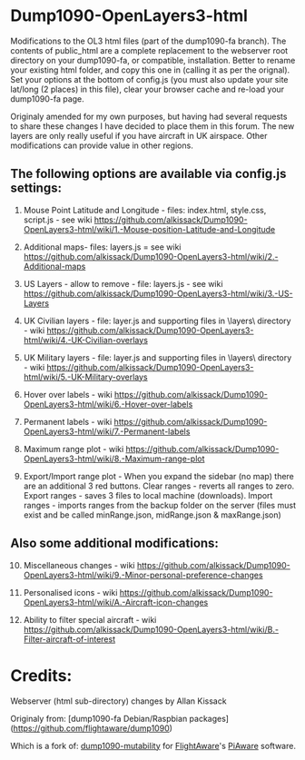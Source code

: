 # Dump1090-OpenLayers3-html
Modifications to the OL3 html files (part of the dump1090-fa branch).  The contents of public_html are a complete replacement to the webserver root directory on your dump1090-fa, or compatible, installation.  Better to rename your existing html folder, and copy this one in (calling it as per the orignal).  Set your options at the bottom of config.js (you must also update your site lat/long (2 places) in this file), clear your browser cache and re-load your dump1090-fa page.

Originaly amended for my own purposes, but having had several requests to share these changes I have decided to place them in this forum. The new layers are only really useful if you have aircraft in UK airspace.  Other modifications can provide value in other regions.

## The following options are available via config.js settings:

1. Mouse Point Latitude and Longitude - files: index.html, style.css, script.js - see wiki https://github.com/alkissack/Dump1090-OpenLayers3-html/wiki/1.-Mouse-position-Latitude-and-Longitude

2. Additional maps- files: layers.js = see wiki https://github.com/alkissack/Dump1090-OpenLayers3-html/wiki/2.-Additional-maps

3. US Layers - allow to remove - file: layers.js - see wiki https://github.com/alkissack/Dump1090-OpenLayers3-html/wiki/3.-US-Layers

4. UK Civilian layers - file: layer.js and supporting files in \layers\ directory - wiki https://github.com/alkissack/Dump1090-OpenLayers3-html/wiki/4.-UK-Civilian-overlays

5. UK Military layers - file: layer.js and supporting files in \layers\ directory - wiki https://github.com/alkissack/Dump1090-OpenLayers3-html/wiki/5.-UK-Military-overlays

6. Hover over labels - wiki https://github.com/alkissack/Dump1090-OpenLayers3-html/wiki/6.-Hover-over-labels

7. Permanent labels - wiki https://github.com/alkissack/Dump1090-OpenLayers3-html/wiki/7.-Permanent-labels

8. Maximum range plot - wiki https://github.com/alkissack/Dump1090-OpenLayers3-html/wiki/8.-Maximum-range-plot

9. Export/Import range plot - When you expand the sidebar (no map) there are an additional 3 red buttons.  Clear ranges - reverts all ranges to zero. Export ranges - saves 3 files to local machine (downloads). Import ranges - imports ranges from the backup folder on the server (files must exist and be called minRange.json, midRange.json & maxRange.json)
   
## Also some additional modifications:

10. Miscellaneous changes - wiki https://github.com/alkissack/Dump1090-OpenLayers3-html/wiki/9.-Minor-personal-preference-changes

11. Personalised icons - wiki https://github.com/alkissack/Dump1090-OpenLayers3-html/wiki/A.-Aircraft-icon-changes

12. Ability to filter special aircraft - wiki https://github.com/alkissack/Dump1090-OpenLayers3-html/wiki/B.-Filter-aircraft-of-interest


# Credits:
Webserver (html sub-directory) changes by Allan Kissack

Originaly from: [dump1090-fa Debian/Raspbian packages] (https://github.com/flightaware/dump1090)

Which is a fork of: [dump1090-mutability](https://github.com/mutability/dump1090) for [FlightAware](http://flightaware.com)'s [PiAware](http://flightaware.com/adsb/piaware) software.
